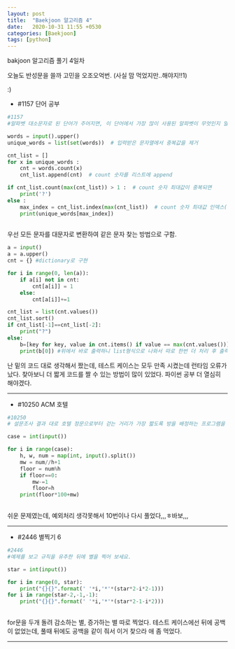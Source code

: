 ```yaml
---
layout: post
title:  "Baekjoon 알고리즘 4"
date:   2020-10-31 11:55 +0530
categories: [Baekjoon]
tags: [python]
---
```


bakjoon 알고리즘 풀기 4일차

오늘도 반성문을 쓸까 고민을 오조오억번. (사실 맘 먹었지만..해야지!!1)

:)

- #1157	단어 공부

```python
#1157
#알파벳 대소문자로 된 단어가 주어지면, 이 단어에서 가장 많이 사용된 알파벳이 무엇인지 알아내는 프로그램을 작성하시오. 단, 대문자와 소문자를 구분하지 않는다.

words = input().upper()
unique_words = list(set(words))  # 입력받은 문자열에서 중복값을 제거

cnt_list = []
for x in unique_words :
    cnt = words.count(x)
    cnt_list.append(cnt)  # count 숫자를 리스트에 append

if cnt_list.count(max(cnt_list)) > 1 :  # count 숫자 최대값이 중복되면
    print('?')
else :
    max_index = cnt_list.index(max(cnt_list))  # count 숫자 최대값 인덱스(위치)
    print(unique_words[max_index])
    
```

우선 모든 문자를 대문자로 변환하여 같은 문자 찾는 방법으로 구함.

```python
a = input()
a = a.upper()
cnt = {} #dictionary로 구현

for i in range(0, len(a)):
    if a[i] not in cnt:
        cnt[a[i]] = 1
    else:
        cnt[a[i]]+=1

cnt_list = list(cnt.values())
cnt_list.sort()
if cnt_list[-1]==cnt_list[-2]:
    print("?")
else:
    b=[key for key, value in cnt.items() if value == max(cnt.values())] #value로 key찾기위해 for문 돌림 
    print(b[0]) #위에서 바로 출력하니 list형식으로 나와서 따로 한번 더 처리 후 출력 
```

난 밑의 코드 대로 생각해서 짰는데, 테스트 케이스는 모두 만족 시켰는데 런타임 오류가 났다.
찾아보니 더 짧게 코드를 짤 수 있는 방법이 많이 있었다. 파이썬 공부 더 열심히 해야겠다.

---

- #10250	ACM 호텔

```python
#10250
# 설문조사 결과 대로 호텔 정문으로부터 걷는 거리가 가장 짧도록 방을 배정하는 프로그램을 작성하고자 한다.

case = int(input())

for i in range(case):
    h, w, num = map(int, input().split())
    mw = num//h+1
    floor = num%h
    if floor==0:
        mw-=1
        floor=h
    print(floor*100+mw)
    
```

쉬운 문제였는데, 예외처리 생각못해서 10번이나 다시 풀었다,,,ㅎ바보,,,


---

- #2446	별찍기 6

```python
#2446
#예제를 보고 규칙을 유추한 뒤에 별을 찍어 보세요.

star = int(input())

for i in range(0, star):
    print("{}{}".format(' '*i,'*'*(star*2-i*2-1)))
for i in range(star-2,-1,-1):
    print("{}{}".format(' '*i,'*'*(star*2-1-i*2)))
    
```

for문을 두개 돌려 감소하는 별, 증가하는 별 따로 찍었다.
테스트 케이스에선 뒤에 공백이 없었는데, 풀때 뒤에도 공백을 같이 줘서 이거 찾으라 애 좀 먹었다.

---
